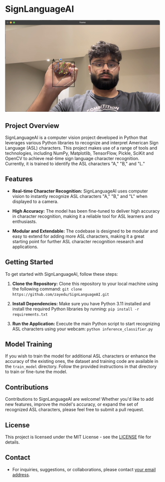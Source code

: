 # SignLanguageAI

![Project Demo](SignLanguageDetection_Demo.png)

## Project Overview

SignLanguageAI is a computer vision project developed in Python that leverages various Python libraries to recognize and interpret American Sign Language (ASL) characters. This project makes use of a range of tools and technologies, including NumPy, Matplotlib, TensorFlow, Pickle, SciKit and OpenCV to achieve real-time sign language character recognition. Currently, it is trained to identify the ASL characters "A," "B," and "L."

## Features

- **Real-time Character Recognition:** SignLanguageAI uses computer vision to instantly recognize ASL characters "A," "B," and "L" when displayed to a camera.

- **High Accuracy:** The model has been fine-tuned to deliver high accuracy in character recognition, making it a reliable tool for ASL learners and enthusiasts.

- **Modular and Extendable:** The codebase is designed to be modular and easy to extend for adding more ASL characters, making it a great starting point for further ASL character recognition research and applications.

## Getting Started

To get started with SignLanguageAI, follow these steps:

1. **Clone the Repository:** Clone this repository to your local machine using the following command: `git clone https://github.com/zayedu/SignLanguageAI.git`

2. **Install Dependencies:** Make sure you have Python 3.11 installed and install the required Python libraries by running: `pip install -r requirements.txt`

3. **Run the Application:** Execute the main Python script to start recognizing ASL characters using your webcam: `python inference_classifier.py`

## Model Training

If you wish to train the model for additional ASL characters or enhance the accuracy of the existing ones, the dataset and training code are available in the `train_model` directory. Follow the provided instructions in that directory to train or fine-tune the model.

## Contributions

Contributions to SignLanguageAI are welcome! Whether you'd like to add new features, improve the model's accuracy, or expand the set of recognized ASL characters, please feel free to submit a pull request.

## License

This project is licensed under the MIT License - see the [LICENSE](LICENSE) file for details.

## Contact

- For inquiries, suggestions, or collaborations, please contact [your email address](mailto:umerz@mcmaster.ca).
